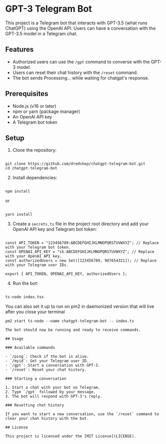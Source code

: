 # GPT-3 Telegram Bot

This project is a Telegram bot that interacts with GPT-3.5 (what runs ChatGPT) using the OpenAI API. Users can have a conversation with the GPT-3.5 model in a Telegram chat.

## Features

- Authorized users can use the `/gpt` command to converse with the GPT-3 model.
- Users can reset their chat history with the `/reset` command.
- The bot sends Processing... while waiting for chatgpt's response.

## Prerequisites

- Node.js (v16 or later)
- npm or yarn (package manager)
- An OpenAI API key
- A Telegram bot token

## Setup

1. Clone the repository:

```

git clone https://github.com/dredshep/chatgpt-telegram-bot.git
cd chatgpt-telegram-bot

```

2. Install dependencies:

```

npm install

```

or

```

yarn install

```

3. Create a `secrets.ts` file in the project root directory and add your OpenAI API key and Telegram bot token:

```

const API_TOKEN = "123456789:ABCDEFGHIJKLMNOPQRSTUVWXYZ"; // Replace with your Telegram bot token.
const OPENAI_API_KEY = "sk-ABCDEFGHIJKLMNOPQRSTUVWXYZ"; // Replace with your OpenAI API key.
const authorizedUsers = new Set([123456789, 987654321]); // Replace with your Telegram user IDs.

export { API_TOKEN, OPENAI_API_KEY, authorizedUsers };

```

4. Run the bot:

```

ts-node index.tsx

```

You can also set it up to run on pm2 in daemonized version that will live after you close your terminal

```
pm2 start ts-node --name chatgpt-telegram-bot -- index.ts

The bot should now be running and ready to receive commands.

## Usage

### Available commands

- `/ping`: Check if the bot is alive.
- `/myid`: Get your Telegram user ID.
- `/gpt`: Start a conversation with GPT-3.
- `/reset`: Reset your chat history.

### Starting a conversation

1. Start a chat with your bot on Telegram.
2. Type `/gpt` followed by your message.
3. The bot will respond with GPT-3's reply.

### Resetting chat history

If you want to start a new conversation, use the `/reset` command to clear your chat history with the bot.

## License

This project is licensed under the [MIT License](LICENSE).
